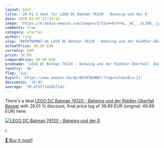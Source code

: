 ```yaml
---
layout: post
title: '26.01 % deal for LEGO DC Batman 76120 - Batwing und der R'
date: 2020-02-07 17:34:53
image: 'https://m.media-amazon.com/images/I/51sA+KsY+mL._AC_._SL200_.jpg'
comments: true
category: ofertas
author: ring
slug: 'B07KTW3NB7-de LEGO DC Batman 76120 - Batwing und der Riddler-Überfall  Bauset'
actualPrice: 36.99 EUR
currency: EUR
price: 36.99
comparePrice: 49.99 EUR
prodname: 'LEGO DC Batman 76120 - Batwing und der Riddler-Überfall  Bauset'
country: 'de'
flag: '🇩🇪'
buyurl: 'https://www.amazon.de/dp/B07KTW3NB7/?tag=tolees0ca-21'
descuento: '26.01'
average: '39.47357142857142'
---
```


There's a deal [LEGO DC Batman 76120 - Batwing und der Riddler-Überfall  Bauset](https://www.amazon.de/dp/B07KTW3NB7/?tag=tolees0ca-21)  with  26.01 % discount, final price tag of  36.99 EUR (original: 49.99 EUR) here:

[![LEGO DC Batman 76120 - Batwing und der R](https://m.media-amazon.com/images/I/51sA+KsY+mL._AC_._SL200_.jpg)](https://www.amazon.de/dp/B07KTW3NB7/?tag=tolees0ca-21)

ℹ️:


[🛒 Buy it now!!](https://www.amazon.de/dp/B07KTW3NB7/?tag=tolees0ca-21)
